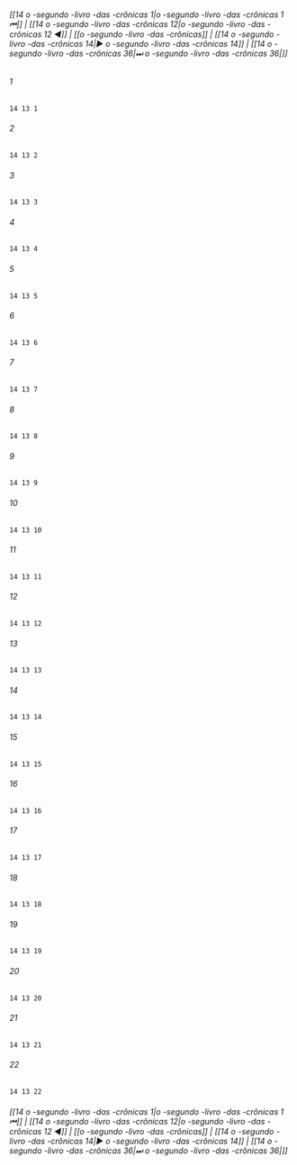 
###### [[14 o -segundo -livro -das -crônicas 1|o -segundo -livro -das -crônicas 1 ⏮]] | [[14 o -segundo -livro -das -crônicas 12|o -segundo -livro -das -crônicas 12 ◀]] | [[o -segundo -livro -das -crônicas]] | [[14 o -segundo -livro -das -crônicas 14|▶ o -segundo -livro -das -crônicas 14]] | [[14 o -segundo -livro -das -crônicas 36|⏭ o -segundo -livro -das -crônicas 36|]]

###### 1
``` verse
14 13 1 
```
###### 2
``` verse
14 13 2 
```
###### 3
``` verse
14 13 3 
```
###### 4
``` verse
14 13 4 
```
###### 5
``` verse
14 13 5 
```
###### 6
``` verse
14 13 6 
```
###### 7
``` verse
14 13 7 
```
###### 8
``` verse
14 13 8 
```
###### 9
``` verse
14 13 9 
```
###### 10
``` verse
14 13 10 
```
###### 11
``` verse
14 13 11 
```
###### 12
``` verse
14 13 12 
```
###### 13
``` verse
14 13 13 
```
###### 14
``` verse
14 13 14 
```
###### 15
``` verse
14 13 15 
```
###### 16
``` verse
14 13 16 
```
###### 17
``` verse
14 13 17 
```
###### 18
``` verse
14 13 18 
```
###### 19
``` verse
14 13 19 
```
###### 20
``` verse
14 13 20 
```
###### 21
``` verse
14 13 21 
```
###### 22
``` verse
14 13 22 
```

###### [[14 o -segundo -livro -das -crônicas 1|o -segundo -livro -das -crônicas 1 ⏮]] | [[14 o -segundo -livro -das -crônicas 12|o -segundo -livro -das -crônicas 12 ◀]] | [[o -segundo -livro -das -crônicas]] | [[14 o -segundo -livro -das -crônicas 14|▶ o -segundo -livro -das -crônicas 14]] | [[14 o -segundo -livro -das -crônicas 36|⏭ o -segundo -livro -das -crônicas 36|]]

